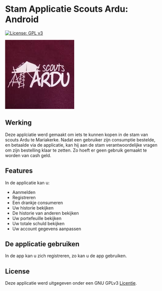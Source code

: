 
# Stam Applicatie Scouts Ardu: Android
[![License: GPL v3](https://img.shields.io/badge/License-GPLv3-blue.svg)](https://www.gnu.org/licenses/gpl-3.0)

![](https://raw.githubusercontent.com/lucasverm/ScoutsArduAndroid/master/app/src/main/res/drawable/ardu_logo.jpeg)

## Werking
Deze applciatie werd gemaakt om iets te kunnen kopen in de stam van scouts Ardu te Mariakerke. Nadat een gebruiker zijn consumptie bestelde, en betaalde via de applicatie, kan hij aan de stam verantwoordelijke vragen om zijn bestelling klaar te zetten. Zo hoeft er geen gebruik gemaakt te worden van cash geld. 

## Features
In de applicatie kan u: 
- Aanmelden
- Registreren
- Een drankje consumeren
- Uw historie bekijken
- De historie van anderen bekijken
- Uw portefeuille bekijken
- Uw totale schuld bekijken
- Uw account gegevens aanpassen

## De applicatie gebruiken
In de app kan u zich registreren, zo kan u de app gebruiken.

## License
Deze applicatie werd uitgegeven onder een GNU GPLv3 [Licentie](https://github.com/lucasverm/ScoutsArduAndroid/blob/master/LICENSE.md "LICENSE").
